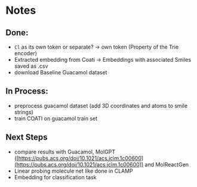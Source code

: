 # Notes

## Done:

- `Cl` as its own token or separate? → own token (Property of the Trie encoder)
- Extracted embedding from Coati → Embeddings with associated Smiles saved as .csv
- download Baseline Guacamol dataset

## In Process:
- preprocess guacamol dataset (add 3D coordinates and atoms to smile strings)
- train COATI on guacamol train set

## Next Steps

- compare results with Guacamol, MolGPT ([https://pubs.acs.org/doi/10.1021/acs.jcim.1c00600](https://pubs.acs.org/doi/10.1021/acs.jcim.1c00600)) and MolReactGen
- Linear probing molecule net like done in CLAMP
- Embedding for classification task
